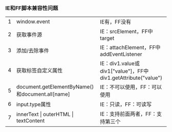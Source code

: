 ### IE和FF脚本兼容性问题

<table>
  <tr><td>1</td> <td> window.event</td><td> IE有，FF没有</td></tr>

  <tr><td>2</td> <td> 获取事件源</td><td> IE：srcElement，FF中target</td></tr>

  <tr><td>3</td> <td> 添加/去除事件</td><td> IE：attachElement，FF中addEventListener</td></tr>

  <tr><td>4</td> <td> 获取标签自定义属性</td><td> IE：div1.value或div1["value"]，FF中div1.getAttribute("value")</td></tr>

  <tr><td>5</td> <td> document.getElementByName()和document.all[name]</td><td> IE：不可以使用，FF：可以使用</td></tr>

  <tr><td>6</td> <td> input.type属性</td><td> IE：只读，FF：可读写</td></tr>

  <tr><td>7</td> <td> innerText | outerHTML | textContent </td><td> IE：支持前面两者，FF：支持第三个</td></tr>
</table>